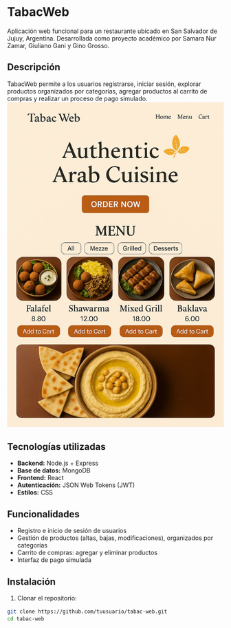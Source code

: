 # TabacWeb

Aplicación web funcional para un restaurante ubicado en San Salvador de Jujuy, Argentina. Desarrollada como proyecto académico por Samara Nur Zamar, Giuliano Gani y Gino Grosso.

## Descripción

TabacWeb permite a los usuarios registrarse, iniciar sesión, explorar productos organizados por categorías, agregar productos al carrito de compras y realizar un proceso de pago simulado.
![Vista previa de Tabac Web](imgprev/TabacWebPrev.jpg)

## Tecnologías utilizadas

- **Backend:** Node.js + Express
- **Base de datos:** MongoDB
- **Frontend:** React
- **Autenticación:** JSON Web Tokens (JWT)
- **Estilos:** CSS

## Funcionalidades

- Registro e inicio de sesión de usuarios
- Gestión de productos (altas, bajas, modificaciones), organizados por categorías
- Carrito de compras: agregar y eliminar productos
- Interfaz de pago simulada

## Instalación

1. Clonar el repositorio:

```bash
git clone https://github.com/tuusuario/tabac-web.git
cd tabac-web


